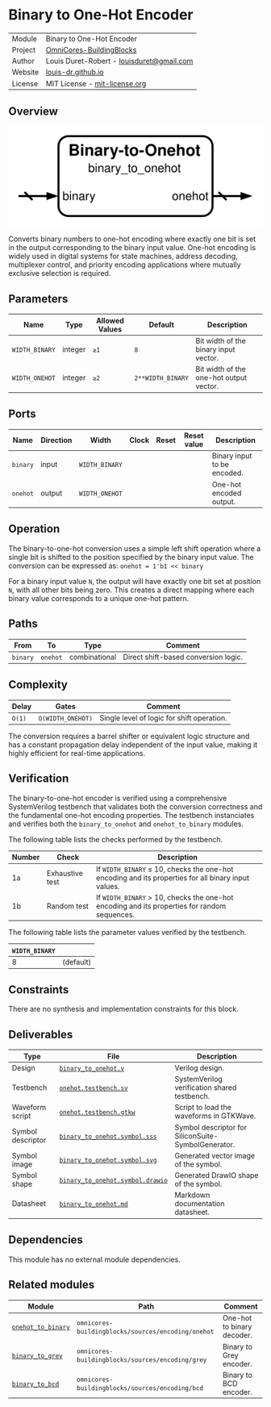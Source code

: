 # Binary to One-Hot Encoder

|         |                                                                                  |
| ------- | -------------------------------------------------------------------------------- |
| Module  | Binary to One-Hot Encoder                                                        |
| Project | [OmniCores-BuildingBlocks](https://github.com/Louis-DR/OmniCores-BuildingBlocks) |
| Author  | Louis Duret-Robert - [louisduret@gmail.com](mailto:louisduret@gmail.com)         |
| Website | [louis-dr.github.io](https://louis-dr.github.io)                                 |
| License | MIT License - [mit-license.org](https://mit-license.org)                         |

## Overview

![binary_to_onehot](binary_to_onehot.symbol.svg)

Converts binary numbers to one-hot encoding where exactly one bit is set in the output corresponding to the binary input value. One-hot encoding is widely used in digital systems for state machines, address decoding, multiplexer control, and priority encoding applications where mutually exclusive selection is required.

## Parameters

| Name           | Type    | Allowed Values | Default           | Description                             |
| -------------- | ------- | -------------- | ----------------- | --------------------------------------- |
| `WIDTH_BINARY` | integer | `≥1`           | `8`               | Bit width of the binary input vector.   |
| `WIDTH_ONEHOT` | integer | `≥2`           | `2**WIDTH_BINARY` | Bit width of the one-hot output vector. |

## Ports

| Name     | Direction | Width          | Clock | Reset | Reset value | Description                 |
| -------- | --------- | -------------- | ----- | ----- | ----------- | --------------------------- |
| `binary` | input     | `WIDTH_BINARY` |       |       |             | Binary input to be encoded. |
| `onehot` | output    | `WIDTH_ONEHOT` |       |       |             | One-hot encoded output.     |

## Operation

The binary-to-one-hot conversion uses a simple left shift operation where a single bit is shifted to the position specified by the binary input value. The conversion can be expressed as: `onehot = 1'b1 << binary`

For a binary input value `N`, the output will have exactly one bit set at position `N`, with all other bits being zero. This creates a direct mapping where each binary value corresponds to a unique one-hot pattern.

## Paths

| From     | To       | Type          | Comment                              |
| -------- | -------- | ------------- | ------------------------------------ |
| `binary` | `onehot` | combinational | Direct shift-based conversion logic. |

## Complexity

| Delay  | Gates             | Comment                                    |
| ------ | ----------------- | ------------------------------------------ |
| `O(1)` | `O(WIDTH_ONEHOT)` | Single level of logic for shift operation. |

The conversion requires a barrel shifter or equivalent logic structure and has a constant propagation delay independent of the input value, making it highly efficient for real-time applications.

## Verification

The binary-to-one-hot encoder is verified using a comprehensive SystemVerilog testbench that validates both the conversion correctness and the fundamental one-hot encoding properties. The testbench instanciates and verifies both the `binary_to_onehot` and `onehot_to_binary` modules.

The following table lists the checks performed by the testbench.

| Number | Check           | Description                                                                                         |
| ------ | --------------- | --------------------------------------------------------------------------------------------------- |
| 1a     | Exhaustive test | If `WIDTH_BINARY` ≤ 10, checks the one-hot encoding and its properties for all binary input values. |
| 1b     | Random test     | If `WIDTH_BINARY` > 10, checks the one-hot encoding and its properties for random sequences.        |

The following table lists the parameter values verified by the testbench.

| `WIDTH_BINARY` |           |
| -------------- | --------- |
| 8              | (default) |

## Constraints

There are no synthesis and implementation constraints for this block.

## Deliverables

| Type              | File                                                               | Description                                         |
| ----------------- | ------------------------------------------------------------------ | --------------------------------------------------- |
| Design            | [`binary_to_onehot.v`](binary_to_onehot.v)                         | Verilog design.                                     |
| Testbench         | [`onehot.testbench.sv`](onehot.testbench.sv)                       | SystemVerilog verification shared testbench.        |
| Waveform script   | [`onehot.testbench.gtkw`](onehot.testbench.gtkw)                   | Script to load the waveforms in GTKWave.            |
| Symbol descriptor | [`binary_to_onehot.symbol.sss`](binary_to_onehot.symbol.sss)       | Symbol descriptor for SiliconSuite-SymbolGenerator. |
| Symbol image      | [`binary_to_onehot.symbol.svg`](binary_to_onehot.symbol.svg)       | Generated vector image of the symbol.               |
| Symbol shape      | [`binary_to_onehot.symbol.drawio`](binary_to_onehot.symbol.drawio) | Generated DrawIO shape of the symbol.               |
| Datasheet         | [`binary_to_onehot.md`](binary_to_onehot.md)                       | Markdown documentation datasheet.                   |

## Dependencies

This module has no external module dependencies.

## Related modules

| Module                                        | Path                                               | Comment                    |
| --------------------------------------------- | -------------------------------------------------- | -------------------------- |
| [`onehot_to_binary`](onehot_to_binary.md)     | `omnicores-buildingblocks/sources/encoding/onehot` | One-hot to binary decoder. |
| [`binary_to_grey`](../grey/binary_to_grey.md) | `omnicores-buildingblocks/sources/encoding/grey`   | Binary to Grey encoder.    |
| [`binary_to_bcd`](binary_to_bcd.md)           | `omnicores-buildingblocks/sources/encoding/bcd`    | Binary to BCD encoder.     |
